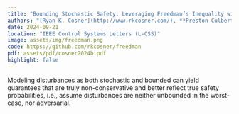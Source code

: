 ```yaml
---
title: "Bounding Stochastic Safety: Leveraging Freedman’s Inequality with Discrete-Time Control Barrier Functions"
authors: "[Ryan K. Cosner](http://www.rkcosner.com/), **Preston Culbertson**, and [Aaron D. Ames](http://ames.caltech.edu/)"
date: 2024-09-21
location: "IEEE Control Systems Letters (L-CSS)"
image: assets/img/freedman.png
code: https://github.com/rkcosner/freedman
pdf: assets/pdf/cosner2024b.pdf
highlight: false
---
```

Modeling disturbances as both stochastic and bounded can yield guarantees that are truly non-conservative and better reflect true safety probabilities, i.e., assume disturbances are neither unbounded in the worst-case, nor adversarial. 